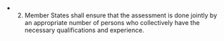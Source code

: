 - 2. Member  States  shall  ensure  that  the  assessment  is  done  jointly  by  an  appropriate  number  of  persons  who collectively have the necessary qualifications and experience.
